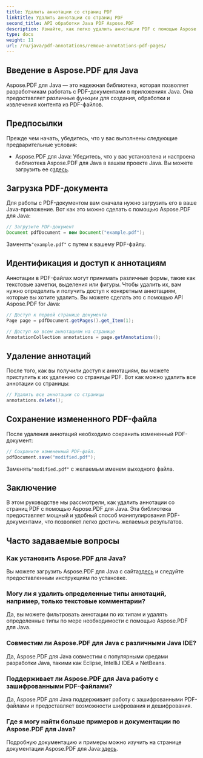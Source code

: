 ```yaml
---
title: Удалить аннотации со страниц PDF
linktitle: Удалить аннотации со страниц PDF
second_title: API обработки Java PDF Aspose.PDF
description: Узнайте, как легко удалить аннотации PDF с помощью Aspose.PDF для Java. Пошаговое руководство и код включены.
type: docs
weight: 11
url: /ru/java/pdf-annotations/remove-annotations-pdf-pages/
---
```


## Введение в Aspose.PDF для Java

Aspose.PDF для Java — это надежная библиотека, которая позволяет разработчикам работать с PDF-документами в приложениях Java. Она предоставляет различные функции для создания, обработки и извлечения контента из PDF-файлов.

## Предпосылки

Прежде чем начать, убедитесь, что у вас выполнены следующие предварительные условия:

-  Aspose.PDF для Java: Убедитесь, что у вас установлена и настроена библиотека Aspose.PDF для Java в вашем проекте Java. Вы можете загрузить ее с[здесь](https://releases.aspose.com/pdf/java/).

## Загрузка PDF-документа

Для работы с PDF-документом вам сначала нужно загрузить его в ваше Java-приложение. Вот как это можно сделать с помощью Aspose.PDF для Java:

```java
// Загрузите PDF-документ
Document pdfDocument = new Document("example.pdf");
```

 Заменять`"example.pdf"` с путем к вашему PDF-файлу.


## Идентификация и доступ к аннотациям

Аннотации в PDF-файлах могут принимать различные формы, такие как текстовые заметки, выделения или фигуры. Чтобы удалить их, вам нужно определить и получить доступ к конкретным аннотациям, которые вы хотите удалить. Вы можете сделать это с помощью API Aspose.PDF for Java:

```java
// Доступ к первой странице документа
Page page = pdfDocument.getPages().get_Item(1);

// Доступ ко всем аннотациям на странице
AnnotationCollection annotations = page.getAnnotations();
```

## Удаление аннотаций

После того, как вы получили доступ к аннотациям, вы можете приступить к их удалению со страницы PDF. Вот как можно удалить все аннотации со страницы:

```java
// Удалить все аннотации со страницы
annotations.delete();
```

## Сохранение измененного PDF-файла

После удаления аннотаций необходимо сохранить измененный PDF-документ:

```java
// Сохраните измененный PDF-файл.
pdfDocument.save("modified.pdf");
```

 Заменять`"modified.pdf"` с желаемым именем выходного файла.

## Заключение

В этом руководстве мы рассмотрели, как удалить аннотации со страниц PDF с помощью Aspose.PDF для Java. Эта библиотека предоставляет мощный и удобный способ манипулирования PDF-документами, что позволяет легко достичь желаемых результатов.

## Часто задаваемые вопросы

### Как установить Aspose.PDF для Java?

 Вы можете загрузить Aspose.PDF для Java с сайта[здесь](https://releases.aspose.com/pdf/java/) и следуйте предоставленным инструкциям по установке.

### Могу ли я удалить определенные типы аннотаций, например, только текстовые комментарии?

Да, вы можете фильтровать аннотации по их типам и удалять определенные типы по мере необходимости с помощью Aspose.PDF для Java.

### Совместим ли Aspose.PDF для Java с различными Java IDE?

Да, Aspose.PDF для Java совместим с популярными средами разработки Java, такими как Eclipse, IntelliJ IDEA и NetBeans.

### Поддерживает ли Aspose.PDF для Java работу с зашифрованными PDF-файлами?

Да, Aspose.PDF для Java поддерживает работу с зашифрованными PDF-файлами и предоставляет возможности шифрования и дешифрования.

### Где я могу найти больше примеров и документации по Aspose.PDF для Java?

 Подробную документацию и примеры можно изучить на странице документации Aspose.PDF для Java:[здесь](https://reference.aspose.com/pdf/java/).